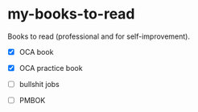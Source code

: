 # my-books-to-read
Books to read (professional and for self-improvement). 

- [x] OCA book
- [x] OCA practice book
- [ ] bullshit jobs
- [ ] PMBOK

